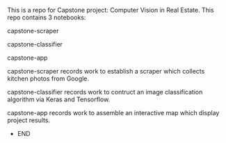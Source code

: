 This is a repo for Capstone project: Computer Vision in Real Estate. This repo contains 3 notebooks:

capstone-scraper

capstone-classifier

capstone-app

capstone-scraper records work to establish a scraper which collects kitchen photos from Google.

capstone-classifier records work to contruct an image classification algorithm via Keras and Tensorflow.

capstone-app records work to assemble an interactive map which display project results.


- END
